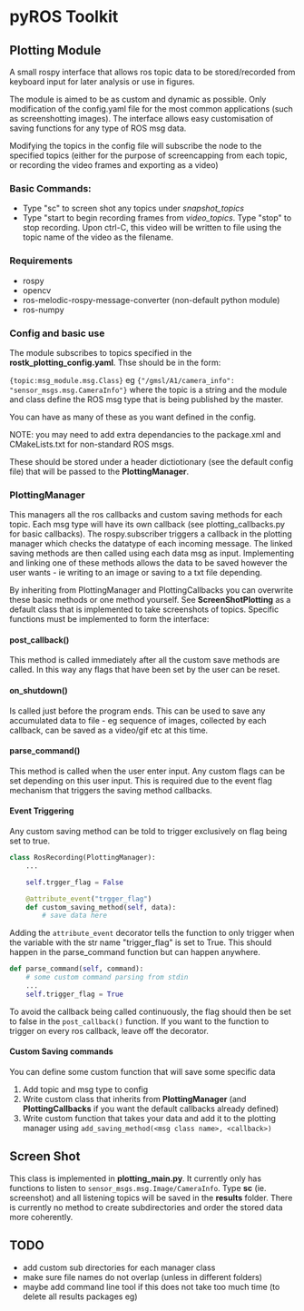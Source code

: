 # pyROS Toolkit

## Plotting Module

A small rospy interface that allows ros topic data to be stored/recorded from keyboard input for later analysis or use in figures.

The module is aimed to be as custom and dynamic as possible. Only  modification of the config.yaml file for the most common applications (such as screenshotting images). The interface allows easy customisation of saving functions for any type of ROS msg data.

Modifying the topics in the config file will subscribe the node to the specified topics (either for the purpose of screencapping from each topic, or recording the video frames and exporting as a video)

### Basic Commands:
 - Type "sc" to screen shot any topics under _snapshot_topics_
 - Type "start to begin recording frames from _video_topics_. Type "stop" to stop recording. Upon ctrl-C, this video will be
 written to file using the topic name of the video as the filename. 

### Requirements
- rospy
- opencv
- ros-melodic-rospy-message-converter (non-default python module)
- ros-numpy

### Config and basic use
The module subscribes to topics specified in the __rostk_plotting_config.yaml__. Thse should be in the form:

```{topic:msg_module.msg.Class}``` 
eg ```{"/gmsl/A1/camera_info": "sensor_msgs.msg.CameraInfo"}```
where the topic is a string and the module and class define the ROS msg type that is being published by the master.

You can have as many of these as you want defined in the config.

NOTE: you may need to add extra dependancies to the package.xml and CMakeLists.txt for non-standard ROS msgs.

These should be stored under a header dictiotionary (see the default config file) that will be passed to the __PlottingManager__.

### PlottingManager ###

This managers all the ros callbacks and custom saving methods for each topic. Each msg type will have its own callback (see plotting_callbacks.py for basic callbacks). The rospy.subscriber triggers a callback in the plotting manager which checks the datatype of each incoming message. The linked saving methods are then called using each data msg as input. Implementing and linking one of these methods allows the data to be saved however the user wants - ie writing to an image or saving to a txt file depending.

By inheriting from PlottingManager and PlottingCallbacks you can overwrite these basic methods or one method yourself. See __ScreenShotPlotting__ as a default class that is implemented to take screenshots of topics. Specific functions must be implemented to form the interface:

#### post_callback()
This method is called immediately after all the custom save methods are called. In this way any flags that have been set by the user can be reset.

#### on_shutdown()
Is called just before the program ends. This can be used to save any accumulated data to file - eg sequence of images, collected by each callback, can be saved as a video/gif etc at this time.

#### parse_command()
This method is called when the user enter input. Any custom flags can be set depending on this user input. This is required due to the event flag mechanism that triggers the saving method callbacks.

#### Event Triggering
Any custom saving method can be told to trigger exclusively on flag being set to true. 

```python
class RosRecording(PlottingManager):
    ...

    self.trgger_flag = False

    @attribute_event("trgger_flag")
    def custom_saving_method(self, data):
        # save data here

```

Adding the ```attribute_event``` decorator tells the function to only trigger when the variable with the str name "trigger_flag" is set to True. This should happen in the parse_command function but can happen anywhere. 
```python
def parse_command(self, command):
    # some custom command parsing from stdin
    ...
    self.trigger_flag = True

```


To avoid the callback being called continuously, the flag should then be set to false in the ```post_callback()``` function. If you want to the function to trigger on every ros callback, leave off the decorator. 

#### Custom Saving commands
You can define some custom function that will save some specific data

1. Add topic and msg type to config
2. Write custom class that inherits from __PlottingManager__ (and __PlottingCallbacks__ if you want the default callbacks already defined)
3. Write custom function that takes your data and add it to the plotting manager using `add_saving_method(<msg class name>, <callback>)`


## Screen Shot 
This class is implemented in __plotting_main.py__. It currently only has functions to listen to ```sensor_msgs.msg.Image/CameraInfo```. 
Type __sc__ (ie. screenshot) and all listening topics will be saved in the __results__ folder. There is currently no method to create subdirectories and order the stored data more coherently. 

## TODO
- add custom sub directories for each manager class
- make sure file names do not overlap (unless in different folders)
- maybe add command line tool if this does not take too much time (to delete all results packages eg)
